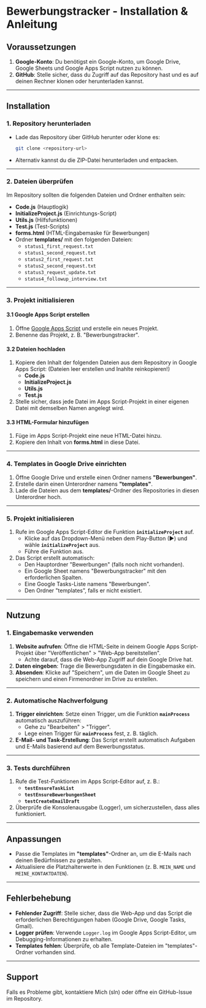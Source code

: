 
# Bewerbungstracker - Installation & Anleitung

## Voraussetzungen

1. **Google-Konto**: Du benötigst ein Google-Konto, um Google Drive, Google Sheets und Google Apps Script nutzen zu können.
2. **GitHub**: Stelle sicher, dass du Zugriff auf das Repository hast und es auf deinen Rechner klonen oder herunterladen kannst.

---

## Installation

### 1. Repository herunterladen

- Lade das Repository über GitHub herunter oder klone es:
  
  ```bash
  git clone <repository-url>
  ```

- Alternativ kannst du die ZIP-Datei herunterladen und entpacken.

---

### 2. Dateien überprüfen

Im Repository sollten die folgenden Dateien und Ordner enthalten sein:

- **Code.js** (Hauptlogik)
- **InitializeProject.js** (Einrichtungs-Script)
- **Utils.js** (Hilfsfunktionen)
- **Test.js** (Test-Scripts)
- **forms.html** (HTML-Eingabemaske für Bewerbungen)
- Ordner **templates/** mit den folgenden Dateien:
  - `status1_first_request.txt`
  - `status1_second_request.txt`
  - `status2_first_request.txt`
  - `status2_second_request.txt`
  - `status3_request_update.txt`
  - `status4_followup_interview.txt`

---

### 3. Projekt initialisieren

#### 3.1 Google Apps Script erstellen

1. Öffne [Google Apps Script](https://script.google.com/) und erstelle ein neues Projekt.
2. Benenne das Projekt, z. B. "Bewerbungstracker".

#### 3.2 Dateien hochladen

1. Kopiere den Inhalt der folgenden Dateien aus dem Repository in Google Apps Script: (Dateien leer erstellen und Inahlte reinkopieren!)
   - **Code.js**
   - **InitializeProject.js**
   - **Utils.js**
   - **Test.js**
2. Stelle sicher, dass jede Datei im Apps Script-Projekt in einer eigenen Datei mit demselben Namen angelegt wird.

#### 3.3 HTML-Formular hinzufügen

1. Füge im Apps Script-Projekt eine neue HTML-Datei hinzu.
2. Kopiere den Inhalt von **forms.html** in diese Datei.

---

### 4. Templates in Google Drive einrichten

1. Öffne Google Drive und erstelle einen Ordner namens **"Bewerbungen"**.
2. Erstelle darin einen Unterordner namens **"templates"**.
3. Lade die Dateien aus dem **templates/**-Ordner des Repositories in diesen Unterordner hoch.

---

### 5. Projekt initialisieren

1. Rufe im Google Apps Script-Editor die Funktion **`initializeProject`** auf.
   - Klicke auf das Dropdown-Menü neben dem Play-Button (▶) und wähle **`initializeProject`** aus.
   - Führe die Funktion aus.
2. Das Script erstellt automatisch:
   - Den Hauptordner "Bewerbungen" (falls noch nicht vorhanden).
   - Ein Google Sheet namens "Bewerbungstracker" mit den erforderlichen Spalten.
   - Eine Google Tasks-Liste namens "Bewerbungen".
   - Den Ordner "templates", falls er nicht existiert.

---

## Nutzung

### 1. Eingabemaske verwenden

1. **Website aufrufen**: Öffne die HTML-Seite in deinem Google Apps Script-Projekt über "Veröffentlichen" > "Web-App bereitstellen".
   - Achte darauf, dass die Web-App Zugriff auf dein Google Drive hat.
2. **Daten eingeben**: Trage die Bewerbungsdaten in die Eingabemaske ein.
3. **Absenden**: Klicke auf "Speichern", um die Daten im Google Sheet zu speichern und einen Firmenordner im Drive zu erstellen.

---

### 2. Automatische Nachverfolgung

1. **Trigger einrichten**: Setze einen Trigger, um die Funktion **`mainProcess`** automatisch auszuführen:
   - Gehe zu "Bearbeiten" > "Trigger".
   - Lege einen Trigger für **`mainProcess`** fest, z. B. täglich.
2. **E-Mail- und Task-Erstellung**: Das Script erstellt automatisch Aufgaben und E-Mails basierend auf dem Bewerbungsstatus.

---

### 3. Tests durchführen

1. Rufe die Test-Funktionen im Apps Script-Editor auf, z. B.:
   - **`testEnsureTaskList`**
   - **`testEnsureBewerbungenSheet`**
   - **`testCreateEmailDraft`**
2. Überprüfe die Konsolenausgabe (Logger), um sicherzustellen, dass alles funktioniert.

---

## Anpassungen

- Passe die Templates im **"templates"**-Ordner an, um die E-Mails nach deinen Bedürfnissen zu gestalten.
- Aktualisiere die Platzhalterwerte in den Funktionen (z. B. `MEIN_NAME` und `MEINE_KONTAKTDATEN`).

---

## Fehlerbehebung

- **Fehlender Zugriff**: Stelle sicher, dass die Web-App und das Script die erforderlichen Berechtigungen haben (Google Drive, Google Tasks, Gmail).
- **Logger prüfen**: Verwende `Logger.log` im Google Apps Script-Editor, um Debugging-Informationen zu erhalten.
- **Templates fehlen**: Überprüfe, ob alle Template-Dateien im "templates"-Ordner vorhanden sind.

---

## Support

Falls es Probleme gibt, kontaktiere Mich (sIn) oder öffne ein GitHub-Issue im Repository.
